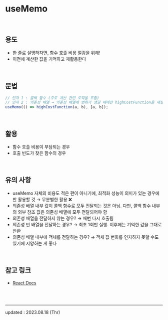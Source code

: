 # useMemo

<br>

## 용도

- 한 줄로 설명하자면, 함수 호출 비용 절감을 위해!
- 이전에 계산한 값을 기억하고 재활용한다

<br>

## 문법

```javascript
// 인자 1 : 콜백 함수 (주로 계산 관련 로직을 포함)
// 인자 2 : 의존성 배열 → 의존성 배열에 변화가 생길 때에만 highCostFunction을 재실행!
useMemo(() => highCostFunction(a, b), [a, b]);
```

<br>

## 활용

- 함수 호출 비용이 부담되는 경우
- 호출 빈도가 잦은 함수의 경우

<br>

## 유의 사항

- useMemo 자체의 비용도 적은 편이 아니기에, 최적화 성능이 의미가 있는 경우에만 활용할 것 → 무분별한 활용 ❌
- 의존성 배열 내부 값이 콜백 함수로 모두 전달되는 것은 아님. 다만, 콜백 함수 내부의 외부 참조 값은 의존성 배열에 모두 전달되어야 함
- 의존성 배열을 전달하지 않는 경우? → 매번 다시 호출됨
- 의존성 빈 배열을 전달하는 경우? → 최초 1회만 실행. 이후에는 기억한 값을 그대로 반환
- 의존성 배열 내부에 객체를 전달하는 경우? → 객체 값 변화를 인지하지 못할 수도 있기에 지양하는 게 좋다

<br>

## 참고 링크

- <a href="https://ko.legacy.reactjs.org/docs/hooks-reference.html#usememo">React Docs</a>

<br>

<br>

<hr>

updated : 2023.08.18 (Thr)
